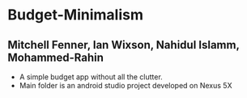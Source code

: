 # Budget-Minimalism
## Mitchell Fenner, Ian Wixson, Nahidul Islamm, Mohammed-Rahin  
 - A simple budget app without all the clutter.  
 - Main folder is an android studio project developed on Nexus 5X  

